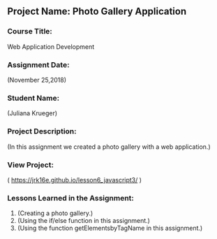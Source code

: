 ## Project Name:  Photo Gallery Application

### Course Title:
Web Application Development

### Assignment Date:  
(November 25,2018)

### Student Name:  
(Juliana Krueger)

### Project Description:
(In this assignment we created a photo gallery with a web application.)

### View Project:
( https://jrk16e.github.io/lesson6_javascript3/ )

### Lessons Learned in the Assignment:
1. (Creating a photo gallery.)
2. (Using the if/else function in this assignment.)
3. (Using the function getElementsbyTagName in this assignment.)

